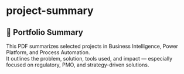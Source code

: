 # project-summary
## 📄 Portfolio Summary

This PDF summarizes selected projects in Business Intelligence, Power Platform, and Process Automation.  
It outlines the problem, solution, tools used, and impact — especially focused on regulatory, PMO, and strategy-driven solutions.
